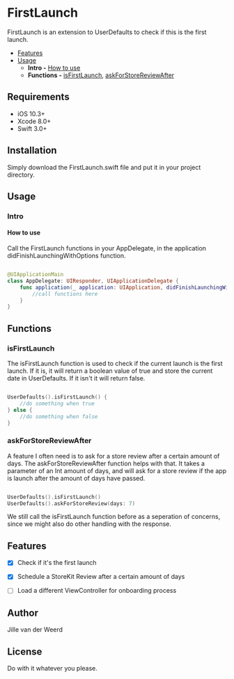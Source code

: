 # FirstLaunch

FirstLaunch is an extension to UserDefaults to check if this is the first launch.

- [Features](#features)
- [Usage](#usage)
    - **Intro -** [How to use](#how-to-use)
    - **Functions -** [isFirstLaunch](#isfirstlaunch), [askForStoreReviewAfter](#askforstorereviewafter)

## Requirements
- iOS 10.3+
- Xcode 8.0+
- Swift 3.0+

## Installation

Simply download the FirstLaunch.swift file and put it in your project directory.

## Usage

### Intro

#### How to use

Call the FirstLaunch functions in your AppDelegate, in the application didFinishLaunchingWithOptions function. 

```swift

@UIApplicationMain
class AppDelegate: UIResponder, UIApplicationDelegate {
    func application(_ application: UIApplication, didFinishLaunchingWithOptions launchOptions: [UIApplicationLaunchOptionsKey: Any]?) -> Bool {
        //call functions here
    }
}
```

## Functions

### isFirstLaunch

The isFirstLaunch function is used to check if the current launch is the first launch. If it is, it will return a boolean value of true and store the current date in UserDefaults. If it isn't it will return false. 

```swift

UserDefaults().isFirstLaunch() {
    //do something when true
} else {
    //do something when false
}
```

### askForStoreReviewAfter

A feature I often need is to ask for a store review after a certain amount of days. The askForStoreReviewAfter function helps with that. It takes a parameter of an Int amount of days, and will ask for a store review if the app is launch after the amount of days have passed.

```swift

UserDefaults().isFirstLaunch()
UserDefaults().askForStoreReview(days: 7)
```

We still call the isFirstLaunch function before as a seperation of concerns, since we might also do other handling with the response.

## Features

- [x] Check if it's the first launch
- [x] Schedule a StoreKit Review after a certain amount of days
- [ ] Load a different ViewController for onboarding process


## Author

Jille van der Weerd

## License

Do with it whatever you please.
